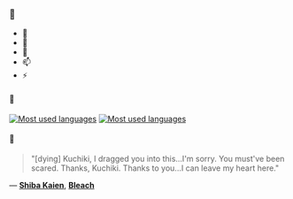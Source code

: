 ### 👋

- 🔭
- 🌱
- 💬
- 📫
- ⚡

#### 🧏

[![Most used languages](https://github-readme-stats-aynah.vercel.app/api/top-langs/?username=aynh&theme=solarized-dark&langs_count=6&layout=compact&hide_title=true)](https://github.com/anuraghazra/github-readme-stats#gh-dark-mode-only)
[![Most used languages](https://github-readme-stats-aynah.vercel.app/api/top-langs/?username=aynh&theme=solarized-light&langs_count=6&layout=compact&hide_title=true)](https://github.com/anuraghazra/github-readme-stats#gh-light-mode-only)

#### 💬

> "[dying] Kuchiki, I dragged you into this...I'm sorry. You must've been scared. Thanks, Kuchiki. Thanks to you...I can leave my heart here."

&mdash; [**Shiba Kaien**](https://myanimelist.net/character.php?q=Shiba%20Kaien&cat=character), [**Bleach**](https://myanimelist.net/search/all?q=Bleach&cat=all)

